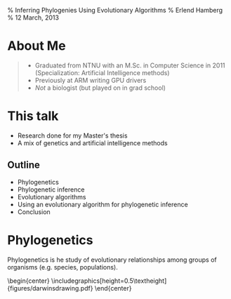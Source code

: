 % Inferring Phylogenies Using Evolutionary Algorithms
% Erlend Hamberg
% 12 March, 2013

# About Me

> - Graduated from NTNU with an M.Sc. in Computer Science in 2011
>   (Specialization: Artificial Intelligence methods)
> - Previously at ARM writing GPU drivers
> - *Not* a biologist (but played on in grad school)

# This talk

- Research done for my Master's thesis
- A mix of genetics and artificial intelligence methods

## Outline
- Phylogenetics
- Phylogenetic inference
- Evolutionary algorithms
- Using an evolutionary algorithm for phylogenetic inference
- Conclusion

# Phylogenetics

Phylogenetics is he study of evolutionary relationships among groups of
organisms (e.g.  species, populations).

\begin{center}
\includegraphics[height=0.5\textheight]{figures/darwinsdrawing.pdf}
\end{center}
